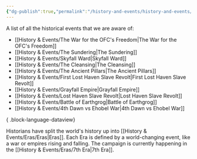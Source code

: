 ```yaml
---
{"dg-publish":true,"permalink":"/history-and-events/history-and-events/","hideInGraph":true,"updated":"2025-08-11T11:53:31.578+01:00"}
---
```


A list of all the historical events that we are aware of:
- [[History & Events/The War for the OFC's Freedom\|The War for the OFC's Freedom]]
- [[History & Events/The Sundering\|The Sundering]]
- [[History & Events/Skyfall Ward\|Skyfall Ward]]
- [[History & Events/The Cleansing\|The Cleansing]]
- [[History & Events/The Ancient Pillars\|The Ancient Pillars]]
- [[History & Events/First Lost Haven Slave Revolt\|First Lost Haven Slave Revolt]]
- [[History & Events/Grayfall Empire\|Grayfall Empire]]
- [[History & Events/Lost Haven Slave Revolt\|Lost Haven Slave Revolt]]
- [[History & Events/Battle of Earthgrog\|Battle of Earthgrog]]
- [[History & Events/4th Dawn vs Ehobel War\|4th Dawn vs Ehobel War]]

{ .block-language-dataview}

Historians have split the world's history up into [[History & Events/Eras/Eras\|Eras]]. Each Era is defined by a world-changing event, like a war or empires rising and falling. The campaign is currently happening in the [[History & Events/Eras/7th Era\|7th Era]].